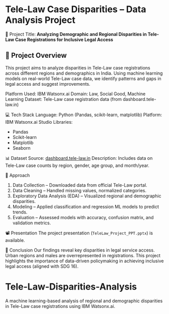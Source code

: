 # Tele-Law Case Disparities – Data Analysis Project

 📌 Project Title:
**Analyzing Demographic and Regional Disparities in Tele-Law Case Registrations for Inclusive Legal Access**

## 📂 Project Overview
This project aims to analyze disparities in Tele-Law case registrations across different regions and demographics in India. Using machine learning models on real-world Tele-Law case data, we identify patterns and gaps in legal access and suggest improvements.

Platform Used: IBM Watsonx.ai
Domain: Law, Social Good, Machine Learning
Dataset: Tele-Law case registration data (from dashboard.tele-law.in)


💻 Tech Stack
Language: Python (Pandas, scikit-learn, matplotlib)
Platform: IBM Watsonx.ai Studio
Libraries: 
  - Pandas
  - Scikit-learn
  - Matplotlib
  - Seaborn

📊 Dataset
Source: [dashboard.tele-law.in](https://dashboard.tele-law.in/)
Description: Includes data on Tele-Law case counts by region, gender, age group, and month/year.



🧠 Approach
1. Data Collection – Downloaded data from official Tele-Law portal.
2. Data Cleaning – Handled missing values, normalized categories.
3. Exploratory Data Analysis (EDA) – Visualized regional and demographic disparities.
4. Modeling – Applied classification and regression ML models to predict trends.
5. Evaluation – Assessed models with accuracy, confusion matrix, and validation metrics.

📽 Presentation
The project presentation (`TeleLaw_Project_PPT.pptx`) is available.

 🧾 Conclusion
Our findings reveal key disparities in legal service access. Urban regions and males are overrepresented in registrations. This project highlights the importance of data-driven policymaking in achieving inclusive legal access (aligned with SDG 16).



# Tele-Law-Disparities-Analysis
A machine learning-based analysis of regional and demographic disparities in Tele-Law case registrations using IBM Watsonx.ai.
